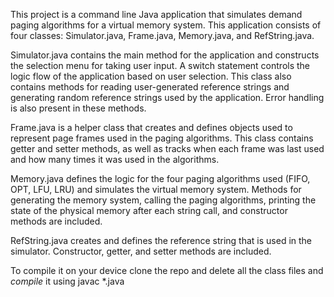 This project is a command line Java application that simulates demand paging algorithms for a virtual memory system. This application consists of four classes: Simulator.java, Frame.java, Memory.java, and RefString.java.

Simulator.java contains the main method for the application and constructs the selection menu for taking user input. A switch statement controls the logic flow of the application based on user selection. This class also contains methods for reading user-generated reference strings and generating random reference strings used by the application. Error handling is also present in these methods.

Frame.java is a helper class that creates and defines objects used to represent page frames used in the paging algorithms. This class contains getter and setter methods, as well as tracks when each frame was last used and how many times it was used in the algorithms.

Memory.java defines the logic for the four paging algorithms used (FIFO, OPT, LFU, LRU) and simulates the virtual memory system. Methods for generating the memory system, calling the paging algorithms, printing the state of the physical memory after each string call, and constructor methods are included.

RefString.java creates and defines the reference string that is used in the simulator. Constructor, getter, and setter methods are included.

To compile it on your device clone the repo and delete all the class files and *compile* it using javac *.java
